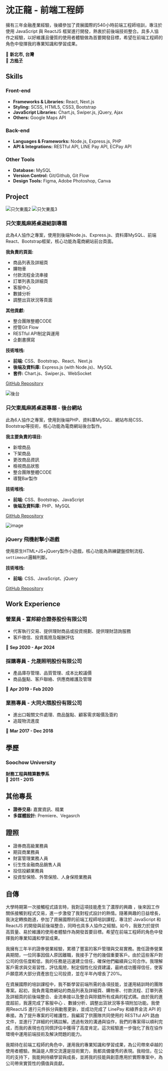 # 沈正龍 - 前端工程師

擁有三年金融產業經驗，後續參加了資展國際的540小時前端工程師培訓，專注於使用 JavaScript 與 ReactJS 框架進行開發，熱衷於前後端技術整合。具多人協作之經驗，以好維護且優質的使用者體驗做為首要開發目標，希望在前端工程師的角色中發揮我的專業知識和學習成果。

📍 **新北市, 台灣**  
📧 **[方格子](#)**

## Skills

### Front-end
- **Frameworks & Libraries:** React, Next.js
- **Styling:** SCSS, HTML5, CSS3, Bootstrap
- **JavaScript Libraries:** Chart.js, Swiper.js, jQuery, Ajax
- **Others:** Google Maps API

### Back-end
- **Languages & Frameworks:** Node.js, Express.js, PHP
- **API & Integrations:** RESTful API, LINE Pay API, ECPay API

### Other Tools
- **Database:** MySQL
- **Version Control:** Git/Github, Git Flow
- **Design Tools:** Figma, Adobe Photoshop, Canva

## Project
![只欠東風2](https://github.com/user-attachments/assets/efa4d8c0-720c-471b-af0e-3aa58aab9d23)
![只欠東風3](https://github.com/user-attachments/assets/aefe9f2f-51e9-442b-bb95-4e10e736f6c4)


### 只欠東風麻將桌遊結訓專題
此為4人協作之專案，使用到後端Node.js、Express.js、資料庫MySQL、前端React、Bootstrap框架，核心功能為電商網站前台頁面。 

**我負責的頁面:**
- 商品列表及詳細頁
- 購物車
- 付款流程金流串接
- 訂單列表及詳細頁
- 客服中心
- 數據分析
- 調整出貨狀況等頁面

**其他貢獻:**
- 整合團隊整體CODE
- 控管Git Flow
- RESTful API制定與運用
- 企劃書撰寫

**技術堆栈:**
- **前端:** CSS、Bootstrap、React、Next.js
- **後端及資料庫:** Express.js (with Node.js)、MySQL
- **套件:** Chart.js、Swiper.js、WebSocket

[GitHub Repository](#)

![後台](https://github.com/user-attachments/assets/6fac801a-ba5d-44cd-8bdd-c5a00793f807)

### 只欠東風麻將桌遊專題 - 後台網站 
此為6人協作之專案，使用到後端PHP、資料庫MySQL、網站布局CSS、Bootstrap等技術，核心功能為電商網站後台製作。

**我主要負責的項目:**
- 新增商品
- 下架商品
- 更改商品資訊
- 檢視商品狀態
- 整合團隊整體CODE
- 導覽Bar製作

**技術堆栈:**
- **前端:** CSS、Bootstrap、JavaScript 
- **後端及資料庫:** PHP、MySQL

[GitHub Repository](#)

![image](https://github.com/user-attachments/assets/e3ca1cf7-5bda-46d0-91a5-d3b31f13542e)

### jQuery 飛機射擊小遊戲 
使用原生HTML+JS+jQuery製作小遊戲，核心功能為熟練鍵盤控制流程、`settimeout`邏輯判斷。

**技術堆栈:**
- **前端:** CSS、JavaScript、jQuery

[GitHub Repository](#)

## Work Experience

### 營業員 - 富邦綜合證券股份有限公司
- 代客執行交易、提供理財商品或投資規劃、提供理財諮詢服務
- 客戶徵信、投資風險及報酬評估

📅 **Sep 2020 - Apr  2024**

### 採購專員 - 允晟照明股份有限公司
- 產品庫存管理、品質管理、成本比較議價
- 商品盤點、客戶聯絡、供應商維護及管理

📅 **Apr 2019 - Feb 2020**

### 業務專員 - 大同大隈股份有限公司
- 進出口報關文件處理、商品盤點、顧客需求報價及簽約
- 追蹤物流進度

📅 **Mar 2017 - Dec 2018**

## 學歷

### Soochow University
**財務工程與精算數學系**  
📅 **2011 - 2015**

## 其他專長
- **證券交易:** 嘉實資訊、精業
- **多媒體設計:** Premiere、Vegasrch

## 證照
- 證券商高級業務員
- 期貨商業務員
- 財富管理業務人員
- 衍生性金融商品銷售人員
- 投信投顧業務員
- 投資型保險、外幣保險、人身保險業務員

## 自傳

大學時期第一次接觸程式語言時，我對這項技能產生了濃厚的興趣 ，後來因工作關係接觸到程式交易，進一步激發了我對程式設計的熱情。隨著興趣的日益增長，我決定轉換跑道，參加了資展國際的前端工程師培訓課程，專注於 JavaScript 和 ReactJS 的開發與前後端整合，同時也具多人協作之經驗。如今，我致力於提供高質量、易於維護的使用者體驗作為開發首要目標。希望在前端工程師的角色中發揮我的專業知識和學習成果。

我擁有三年半的證券營業經驗，累積了豐富的客戶管理與交易實務。擔任證券營業員期間，一位同事因個人原因離職，我接手了他的幾個重要客戶。由於這些客戶對公司的信任度較低，我的任務是迅速建立信任，確保他們繼續與公司合作。我理解客戶需求與交易習性，評估風險，制定個性化投資建議，最終成功獲得信任，使客戶願意將大部分資產放在公司投資，並在半年內增長了20%。

在資展國際的培訓課程中，我不斷學習前端所需的各項技能，並運用結訓時的團隊專案。起初，我負責電商網站的商品列表及詳細頁、購物車、付款流程、訂單列表及詳細頁的前後端整合、金流串接以及整合與除錯所有成員的程式碼。由於我的進度超前，我還完成了客服中心 、數據分析、調整出貨狀況等多項附加功能。我使用ReactJS 進行元件拆分與動態更新，並成功完成了 LinePay 和綠界金流 API 的串接。為了提升專案的可維護性，我編寫了供團隊共同使用的 RESTful API 路由文件，並進行了詳細的代碼註解。透過有效的溝通與協作，我們的專案得以順利完成，而我的表現也在同儕評估中獲得了高度肯定。這次經驗進一步強化了我在協作環境中運用前端技術及解決問題的能力。

我期待在前端工程師的角色中，運用我的專業知識和學習成果，為公司帶來卓越的使用者體驗。無論是人際交流還是技術實力，我都具備優秀的表現。我相信，在公司的支持下，我能夠持續學習與成長，並將我的技能與創意應用於實際專案中，為公司帶來實質性的價值與貢獻。
